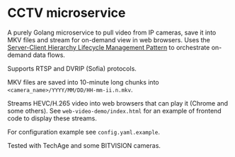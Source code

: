 # CCTV microservice

A purely Golang microservice to pull video from IP cameras, save it into MKV files and stream for on-demand view in web browsers.
Uses the [Server-Client Hierarchy Lifecycle Management Pattern](https://github.com/greendrake/server_client_hierarchy) to orchestrate on-demand data flows.

Supports RTSP and DVRIP (Sofia) protocols.

MKV files are saved into 10-minute long chunks into `<camera_name>/YYYY/MM/DD/HH-mm-ii.n.mkv`.

Streams HEVC/H.265 video into web browsers that can play it (Chrome and some others). See `web-video-demo/index.html` for an example of frontend code to display these streams.

For configuration example see `config.yaml.example`.

Tested with TechAge and some BITVISION cameras.